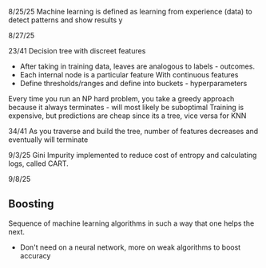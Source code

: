 8/25/25
Machine learning is defined as learning from experience (data) to detect patterns and show results
y

8/27/25

23/41
Decision tree with discreet features
- After taking in training data, leaves are analogous to labels - outcomes.
- Each internal node is a particular feature
With continuous features
- Define thresholds/ranges and define into buckets - hyperparameters

Every time you run an NP hard problem, you take a greedy approach because it always terminates - will most likely be suboptimal 
Training is expensive, but predictions are cheap since its a tree, vice versa for KNN

34/41
As you traverse and build the tree, number of features decreases and eventually will terminate

9/3/25
Gini Impurity implemented to reduce cost of entropy and calculating logs, called CART.

9/8/25
## Boosting
Sequence of machine learning algorithms in such a way that one helps the next. 
- Don't need on a neural network, more on weak algorithms to boost accuracy
